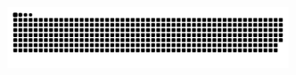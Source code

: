 <picture>
  <source media="(prefers-color-scheme: dark)" srcset="https://raw.githubusercontent.com/iwasakar/iwasakar/output/github-contribution-grid-snake-dark.svg">
  <source media="(prefers-color-scheme: light)" srcset="https://raw.githubusercontent.com/iwasakar/iwasakar/output/github-contribution-grid-snake.svg">
  <img alt="github contribution grid snake animation" src="https://raw.githubusercontent.com/iwasakar/iwasakar/output/github-contribution-grid-snake.svg">
</picture>

<!-- BLOG-POST-LIST:START -->
<!-- BLOG-POST-LIST:END -->

